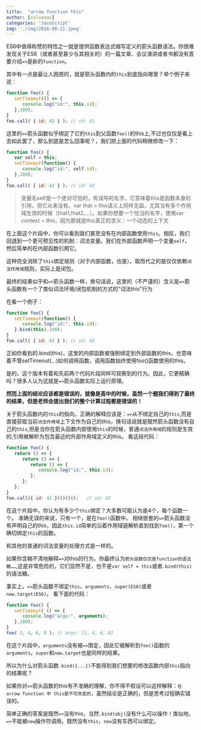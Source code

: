 ```yaml
---
title:  "arrow function this"
author: [sylvenas]
categories: 'JavaScript'
img: './img/2016-08-21.jpeg'
---
```

ES6中值得称赞的特性之一就是提供函数表达式缩写定义的箭头函数语法。你很难发现关于ES6（或者甚至甚少与其相关的）的一篇文章、会议演讲或者书都没有首要介绍`=>`是新的`function`。


其中有一点是最让人困惑的，就是箭头函数内的`this`到底指向哪里？举个例子来说：
``` js
function foo() {
   setTimeout(() => {
      console.log("id:", this.id);
   },100);
}
foo.call( { id: 42 } ); // id: 42
```

这里的`=>`箭头函数似乎绑定了它的`this`到父函数`foo()`的this上,不过也仅仅是看上去如此罢了，那么到底是怎么回事呢？，我们把上面的代码稍微修改一下：
``` js
function foo() {
   var self = this;
   setTimeout(function() {
      console.log("id:", self.id);
   },100);
}
foo.call( { id: 42 } ); // id: 42
```
> 变量名self是一个绝对可怕的，有误导的名字。它意味着this是函数本身的引用。但它从来没有。var that = this语义上同样无益，尤其当有多个作用域生效的时候（that1,that2,…）。如果你想要一个恰当的名字，使用var context = this，因为那就是this真正的含义：一个动态的上下文

在上面这个片段中，你可以看到我们甚至没有在内部函数使用`this`。相反，我们回退到一个更可预见性的机制：词法变量。我们在外部函数声明一个变量`self`，然后简单的在内部函数引用它。

这种完全消除了`this`绑定规则（对于内部函数，也是）。取而代之的是仅仅依赖`词法作用域`规则，实际上是闭包。

最终的结果似乎和`=>`箭头函数一样，换句话说，这里的（不严谨的）含义是`=>`箭头函数有一个了类似词法环境/闭包机制的方式的“词法this”行为

在看一个例子：
``` js
function foo() {
   setTimeout(function() {
      console.log("id:", this.id);
   }.bind(this),100);
}
foo.call( { id: 42 } ); // id: 42
```
正如你看到的.bind(this)，这里的内部函数被强制绑定到外部函数的this，也意味着不管setTimeout(...)如何调用函数，调用函数始终使用foo()函数使用的this。

是的，这个版本有着和先前两个代码片段同样可观察到的行为。因此，它更精确吗？很多人认为这就是`=>`箭头函数实际上运行原理。

**然而上面的结论应该都是错误的，就像是高中的时候，虽然一个题我们得到了最终的结果，但是老师会提出我们的整个计算过程都是错误的！**

关于箭头函数内的`this`的指向，正确的解释应该是：`=>`从不绑定自己的`this`,而是直接获取当前`词法作用域`上下文作为自己的this，换句话说就是既然箭头函数没有自己的`this`,但是当你在箭头函数内部使用`this`的时候，普通`词法作用域`的规则是生效的,引用被解析为包含最近的外部作用域定义的this。
看这段代码：
``` js
function foo() {
   return () => {
      return () => {
         return () => {
            console.log("id:", this.id);
         };
      };
   };
}
foo.call({ id: 42 })()()();   // id: 42
```
在这个片段中，你认为有多少个`this`绑定？大多数可能认为是4个，每个函数一个。
准确无误的来说，只有一个，是在`foo()`函数中。
相继嵌套的`=>`箭头函数没有声明自己的this，因此`this.id`简单的沿着作用域链解析直到找到`foo()`，第一个确切绑定`this`的函数。

和其他的普通的词法变量的处理方式是一样的。

如果你含糊不清地解释`=>`对this的行为，你最终认为`箭头函数仅仅是function的语法糖……`,这是非常危险的，它们显然不是，也不是`var self = this`或者`.bind(this)`的语法糖。

事实上，`=>`箭头函数不绑定`this`、`arguments`、`super(ES6)`或者`new.target(ES6)`。
看下面的代码：
``` js
function foo() {
   setTimeout( () => {
      console.log("args:", arguments);
   },100);
}
foo( 2, 4, 6, 8 ); // args: [2, 4, 6, 8]
```
在这个片段中，`arguments`没有被`=>`限定，因此它被解析到`foo()`函数的`arguments`。`super`和`new.target`也是同样的结果。

所以为什么对箭头函数`.bind({...})`不能得到我们想要的修改函数内部`this`指向的结果呢？

如果你对`=>`箭头函数的this有不准确的理解，你不得不假设可以这样解释：`在arrow function 中 this是不可改变的`，虽然结论是正确的，但是思考过程确实错误的。

简单正确的答案是既然`=>`没有this，当然`.bind(obj)`没有什么可以操作！类似地，`=>`不能被`new`操作符调用。既然没有`this`，`new`没有东西可以绑定。
